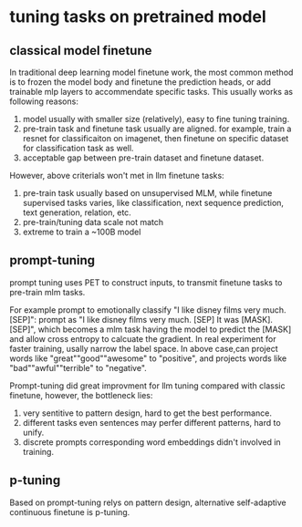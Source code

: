 # tuning tasks on pretrained model 

## classical model finetune
In traditional deep learning model finetune work, the most common method is to frozen the model body and finetune
the prediction heads, or add trainable mlp layers to accommendate specific tasks. This usually works as following reasons:
1) model usually with smaller size (relatively), easy to fine tuning training.
2) pre-train task and finetune task usually are aligned. for example, train a resnet for classificaiton on imagenet, then finetune
	on specific dataset for classification task as well.
3) acceptable gap between pre-train dataset and finetune dataset.

However, above criterials won't met in llm finetune tasks:
1) pre-train task usually based on unsupervised MLM, while finetune supervised tasks varies, like classification, next sequence
	prediction, text generation, relation, etc.
2) pre-train/tuning data scale not match
3) extreme to train a ~100B model


## prompt-tuning
prompt tuning uses PET to construct inputs, to transmit finetune tasks to pre-train mlm tasks.

For example prompt to emotionally classify "I like disney films very much. [SEP]":
prompt as "I like disney films very much. [SEP] It was [MASK]. [SEP]", which becomes a mlm task having the model to predict the [MASK]
and allow cross entropy to calcuate the gradient. 
In real experiment for faster training, usally narrow the label space. In above case,can project words like "great""good""awesome" to
"positive", and projects words like "bad""awful""terrible" to "negative".

Prompt-tuning did great improvment for llm tuning compared with classic finetune, however, the bottleneck lies:
1) very sentitive to pattern design, hard to get the best performance.
2) different tasks even sentences may perfer different patterns, hard to unify. 
3) discrete prompts corresponding word embeddings didn't involved in training.

## p-tuning
Based on prompt-tuning relys on pattern design, alternative self-adaptive continuous finetune is p-tuning.

   
